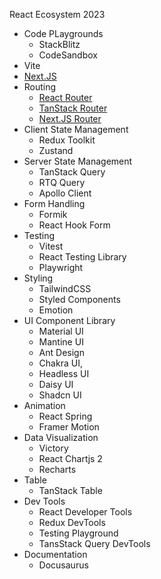 React Ecosystem 2023
* Code PLaygrounds
  * StackBlitz
  * CodeSandbox
* Vite
* [Next.JS](https://nextjs.org/)
* Routing
  * [React Router](https://reactrouter.com)
  * [TanStack Router](https://tanstack.com/router)
  * [Next.JS Router](https://nextjs.org/docs/pages/api-reference/functions/use-router)
* Client State Management
  * Redux Toolkit
  * Zustand
* Server State Management
  * TanStack Query
  * RTQ Query
  * Apollo Client
* Form Handling
  * Formik
  * React Hook Form
* Testing
  * Vitest
  * React Testing Library
  * Playwright
* Styling
  * TailwindCSS
  * Styled Components
  * Emotion
* UI Component Library
  * Material UI
  * Mantine UI
  * Ant Design
  * Chakra UI,
  * Headless UI
  * Daisy UI
  * Shadcn UI
* Animation
  * React Spring
  * Framer Motion
* Data Visualization
  * Victory
  * React Chartjs 2
  * Recharts
* Table
  * TanStack Table
* Dev Tools
  * React Developer Tools
  * Redux DevTools
  * Testing Playground
  * TansStack Query DevTools
* Documentation
  * Docusaurus
